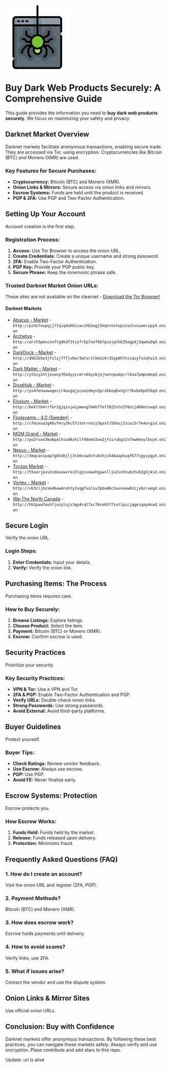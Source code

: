 <img src="/upload/manager.webp" width="200">

# Buy Dark Web Products Securely: A Comprehensive Guide

This guide provides the information you need to **buy dark web products securely**. We focus on maximizing your safety and privacy.

## Darknet Market Overview

Darknet markets facilitate anonymous transactions, enabling secure trade. They are accessed via Tor, using encryption. Cryptocurrencies like Bitcoin (BTC) and Monero (XMR) are used.

### Key Features for Secure Purchases:

*   **Cryptocurrency:** Bitcoin (BTC) and Monero (XMR).
*   **Onion Links & Mirrors:** Secure access via onion links and mirrors.
*   **Escrow Systems:**  Funds are held until the product is received.
*   **PGP & 2FA:** Use PGP and Two-Factor Authentication.

## Setting Up Your Account

Account creation is the first step.

### Registration Process:

1.  **Access:** Use Tor Browser to access the onion URL.
2.  **Create Credentials:** Create a unique username and strong password.
3.  **2FA:** Enable Two-Factor Authentication.
4.  **PGP Key:** Provide your PGP public key.
5.  **Secure Phrase:** Keep the mnemonic phrase safe.

### Trusted Darknet Market Onion URLs:
These sites are not available on the clearnet - [Download the Tor Browser!](https://www.torproject.org/download/)

#### Darknet Markets

*   [Abacus - Market](http://pzdv7uupqjj73qiq4ah6ivaczhb2wgj5mqtntetupzzvolvvuaecspyd.onion) - `http://pzdv7uupqjj73qiq4ah6ivaczhb2wgj5mqtntetupzzvolvvuaecspyd.onion`
*   [Archetyp](@archetyp) - `http://arch3pmxcxnftg6kdf3tzyfr5p7xof6b7psxjqtk635egp4j5qwdudqd.onion`
*   [DarkDock - Market](http://d562b5e3jfxlzjfffjv6wr3wtxrzlbm2zkr35yp6h7nivqsyfxzqtwid.onion) - `http://d562b5e3jfxlzjfffjv6wr3wtxrzlbm2zkr35yp6h7nivqsyfxzqtwid.onion`
*   [Dark Matter - Market](http://ytbzy2nljonwcp76o4yyccmrv64ysbjejnwtnpumqcrlkoa7pmpomeqd.onion) - `http://ytbzy2nljonwcp76o4yyccmrv64ysbjejnwtnpumqcrlkoa7pmpomeqd.onion`
*   [DrugHub - Market](http://ys4fenuwwagecir4avgajycoozdmyn2prxbkeq6vngtr7bvbe6pdt6qd.onion) - `http://ys4fenuwwagecir4avgajycoozdmyn2prxbkeq6vngtr7bvbe6pdt6qd.onion`
*   [Elysium - Market](http://6ekltb4rr7br2gjqixjwiymwvg7mmhf7et7622vto2f6oijd66encwqd.onion) - `http://6ekltb4rr7br2gjqixjwiymwvg7mmhf7et7622vto2f6oijd66encwqd.onion`
*   [Flugsvamp - 4.0 (Sweden)](http://cfmzeua3g46ufmry3kc57zterrnoiy3qaxfz5bhuj3zcwi5r7e4argid.onion) - `http://cfmzeua3g46ufmry3kc57zterrnoiy3qaxfz5bhuj3zcwi5r7e4argid.onion`
*   [MGM Grand - Market](http://pu2rsoo3kw6palhiod6zkilf46oms5xw2jfsirubgz2x7owmboylbsyd.onion) - `http://pu2rsoo3kw6palhiod6zkilf46oms5xw2jfsirubgz2x7owmboylbsyd.onion`
*   [Nexus - Market](http://3mqcanipap7g65ebjlj3cb6cuwdvtv6zhju546aapkuqf677sgyiyqyd.onion) - `http://3mqcanipap7g65ebjlj3cb6cuwdvtv6zhju546aapkuqf677sgyiyqyd.onion`
*   [Torzon Market](http://55aarjpxv2vdoavwvroz2lqjcxewohgawsllju2so3nu6zhvb2gkj4id.onion) - `http://55aarjpxv2vdoavwvroz2lqjcxewohgawsllju2so3nu6zhvb2gkj4id.onion`
*   [Vortex - Market](http://vh3cljhzsk46awmrohty2vqgfvalsu7pba46c5xunoew6nijvbzrueqd.onion) - `http://vh3cljhzsk46awmrohty2vqgfvalsu7pba46c5xunoew6nijvbzrueqd.onion`
*   [We-The North Canada](http://hh2paw7ouhfjozylujs3qp4rql7xc76ce63ffzvtlpicjqgeiqxp4oad.onion) - `http://hh2paw7ouhfjozylujs3qp4rql7xc76ce63ffzvtlpicjqgeiqxp4oad.onion`

## Secure Login

Verify the onion URL.

### Login Steps:

1.  **Enter Credentials:** Input your details.
2.  **Verify:** Verify the onion link.

## Purchasing Items: The Process

Purchasing items requires care.

### How to Buy Securely:

1.  **Browse Listings:** Explore listings.
2.  **Choose Product:** Select the item.
3.  **Payment:** Bitcoin (BTC) or Monero (XMR).
4.  **Escrow:** Confirm escrow is used.

## Security Practices

Prioritize your security.

### Key Security Practices:

*   **VPN & Tor:** Use a VPN and Tor.
*   **2FA & PGP:** Enable Two-Factor Authentication and PGP.
*   **Verify URLs:** Double-check onion links.
*   **Strong Passwords:** Use strong passwords.
*   **Avoid External:** Avoid third-party platforms.

## Buyer Guidelines

Protect yourself.

### Buyer Tips:

*   **Check Ratings:** Review vendor feedback.
*   **Use Escrow:** Always use escrow.
*   **PGP:** Use PGP.
*   **Avoid FE:** Never finalize early.

## Escrow Systems: Protection

Escrow protects you.

### How Escrow Works:

1.  **Funds Held:** Funds held by the market.
2.  **Release:** Funds released upon delivery.
3.  **Protection:** Minimizes fraud.

## Frequently Asked Questions (FAQ)

### 1. How do I create an account?

Visit the onion URL and register (2FA, PGP).

### 2. Payment Methods?

Bitcoin (BTC) and Monero (XMR).

### 3. How does escrow work?

Escrow holds payments until delivery.

### 4. How to avoid scams?

Verify links, use 2FA.

### 5. What if issues arise?

Contact the vendor and use the dispute system.

## Onion Links & Mirror Sites

Use official onion URLs.

## Conclusion: Buy with Confidence

Darknet markets offer anonymous transactions. By following these best practices, you can navigate these markets safely. Always verify and use encryption.
Plase contribute and add stars to this repo.







Update: url is alive